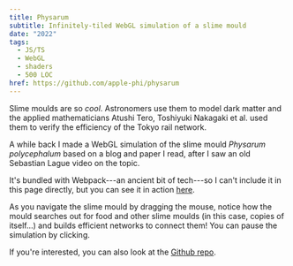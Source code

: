 ```yaml
---
title: Physarum
subtitle: Infinitely-tiled WebGL simulation of a slime mould
date: "2022"
tags:
  - JS/TS
  - WebGL
  - shaders
  - 500 LOC
href: https://github.com/apple-phi/physarum
---
```


Slime moulds are so *cool*.
Astronomers use them to model dark matter and the applied mathematicians Atushi Tero, Toshiyuki Nakagaki et al.
used them to verify the efficiency of the Tokyo rail network.

A while back I made a WebGL simulation of the slime mould *Physarum polycephalum* based on a blog and paper I read,
after I saw an old Sebastian Lague video on the topic.

It's bundled with Webpack---an ancient bit of tech---so I can't include it in this page directly,
but you can see it in action [here](https://apple-phi.github.io/physarum/).

As you navigate the slime mould by dragging the mouse, notice how the mould searches out for food and other slime moulds (in this case, copies of itself...) and builds efficient networks to connect them! You can pause the simulation by clicking.

If you're interested, you can also look at the [Github repo](https://github.com/apple-phi/physarum).
